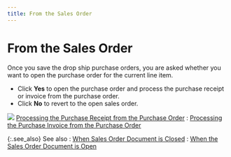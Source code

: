 ```yaml
---
title: From the Sales Order
---
```


# From the Sales Order


Once you save the drop ship purchase orders, you are asked whether you  want to open the purchase order for the current line item.

- Click **Yes** to open the purchase order and process  the purchase receipt or invoice from the purchase order.
- Click **No** to revert to the open sales order.



![]({{site.sp_baseurl}}/img/lens.gif) [Processing  the Purchase Receipt from the Purchase Order]({{site.pp_chm}}/purc-proc/pos/po-processes/processing-pr/processing_a_purchase_receipt.html)
: [Processing  the Purchase Invoice from the Purchase Order]({{site.pp_chm}}/misc/process_a_purchase_order_to_a_purchase_invoice_pur.html)


{:.see_also}
See also
: [When  Sales Order Document is Closed]({{site.sp_baseurl}}/misc/sales_order_document_is_closed_drop_ship_sales_content.html)
: [When  the Sales Order Document is Open]({{site.sp_baseurl}}/misc/if_the_sales_order_document_is_open_in_another_window_drop_ship_sales_content.html)
